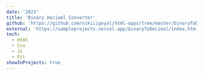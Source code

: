 ```yaml
---
date: '2023'
title: 'Binary Deciaml Converter'
github: 'https://github.com/nikiiigoyal/html-apps/tree/master/binaryToDecimal'
external: 'https://sampleprojects.vercel.app/binaryToDecimal/index.html'
tech:
  - Html
  - Css
  - Js
  - Fit
showInProjects: true
---
```


